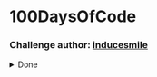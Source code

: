 # 100DaysOfCode

### Challenge author: [inducesmile](https://inducesmile.com/source-code/android-development-challenge/)

<details><summary>Done</summary>
<p>

* [Day 1 - Random Numbers activity](https://github.com/betaraybill/100DaysOfCode/tree/master/RandomNumbers)
* [Day 2 - Simple login form](https://github.com/betaraybill/100DaysOfCode/tree/master/Login%20Form)
* [Day 3 - Spinner](https://github.com/betaraybill/100DaysOfCode/tree/master/SpinnerApp)
* [Day 4 - Seekbar](https://github.com/betaraybill/100DaysOfCode/tree/master/Seekbar)
* [Day 5 - Radiogroup](https://github.com/betaraybill/100DaysOfCode/tree/master/Radiogroup)
* [Day 6 - Checkbox](https://github.com/betaraybill/100DaysOfCode/tree/master/CheckboxApp)
* [Day 7 - ImageView](https://github.com/betaraybill/100DaysOfCode/tree/master/AndroidImageView)
* [Day 8-13 - Retrofit2 currency exchange app](https://github.com/betaraybill/CurrencyConverter)
* [Day 14 - login form with shared preferences](https://github.com/betaraybill/100DaysOfCode/tree/master/LoginForm)

</p>
</details>
